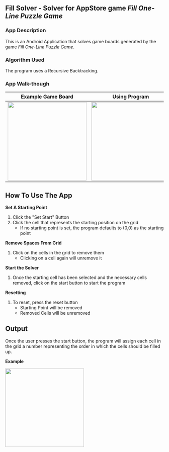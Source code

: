 ## Fill Solver - Solver for AppStore game *Fill One-Line Puzzle Game*

### App Description
This is an Android Application that solves game boards generated by the game *Fill One-Line Puzzle Game*.

### Algorithm Used
The program uses a Recursive Backtracking. 

### App Walk-though
Example Game Board         |  Using Program
:-------------------------:|:-------------------------:
<img src="https://github.com/samliu000/FillSolver/blob/master/ExampleGameBoard.PNG" width=250><br>  |  <img src="https://github.com/samliu000/FillSolver/blob/master/Demo.gif" width=250><br>

## How To Use The App
**Set A Starting Point**
1. Click the "Set Start" Button
2. Click the cell that represents the starting position on the grid
   - If no starting point is set, the program defaults to (0,0) as the starting point
  
**Remove Spaces From Grid**
1. Click on the cells in the grid to remove them
   - Clicking on a cell again will unremove it
   
**Start the Solver**
1. Once the starting cell has been selected and the necessary cells removed, click on the start button to start the program

**Resetting**
1. To reset, press the reset button
   - Starting Point will be removed
   - Removed Cells will be unremoved
   
## Output
Once the user presses the start button, the program will assign each cell in the grid a number representing the order in which the cells should be filled up.

**Example**

<img src="https://github.com/samliu000/FillSolver/blob/master/answerExampleWithHighlight.png" width=250><br>
